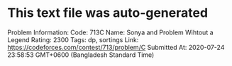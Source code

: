 # This text file was auto-generated

Problem Information:
Code: 713C
Name: Sonya and Problem Wihtout a Legend
Rating: 2300
Tags: dp, sortings
Link: https://codeforces.com/contest/713/problem/C
Submitted At: 2020-07-24 23:58:53 GMT+0600 (Bangladesh Standard Time)